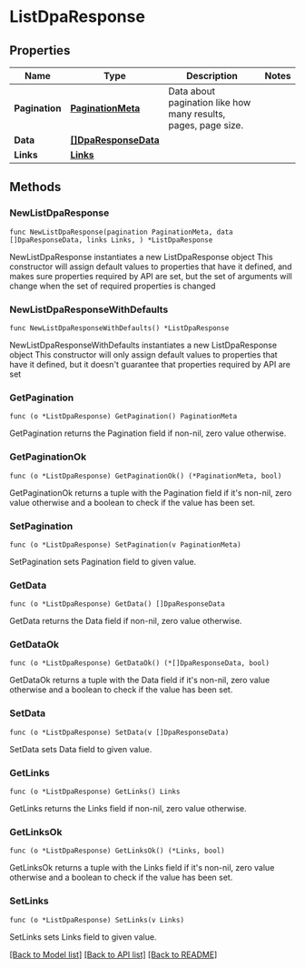 # ListDpaResponse

## Properties

Name | Type | Description | Notes
------------ | ------------- | ------------- | -------------
**Pagination** | [**PaginationMeta**](PaginationMeta.md) | Data about pagination like how many results, pages, page size. | 
**Data** | [**[]DpaResponseData**](DpaResponseData.md) |  | 
**Links** | [**Links**](Links.md) |  | 

## Methods

### NewListDpaResponse

`func NewListDpaResponse(pagination PaginationMeta, data []DpaResponseData, links Links, ) *ListDpaResponse`

NewListDpaResponse instantiates a new ListDpaResponse object
This constructor will assign default values to properties that have it defined,
and makes sure properties required by API are set, but the set of arguments
will change when the set of required properties is changed

### NewListDpaResponseWithDefaults

`func NewListDpaResponseWithDefaults() *ListDpaResponse`

NewListDpaResponseWithDefaults instantiates a new ListDpaResponse object
This constructor will only assign default values to properties that have it defined,
but it doesn't guarantee that properties required by API are set

### GetPagination

`func (o *ListDpaResponse) GetPagination() PaginationMeta`

GetPagination returns the Pagination field if non-nil, zero value otherwise.

### GetPaginationOk

`func (o *ListDpaResponse) GetPaginationOk() (*PaginationMeta, bool)`

GetPaginationOk returns a tuple with the Pagination field if it's non-nil, zero value otherwise
and a boolean to check if the value has been set.

### SetPagination

`func (o *ListDpaResponse) SetPagination(v PaginationMeta)`

SetPagination sets Pagination field to given value.


### GetData

`func (o *ListDpaResponse) GetData() []DpaResponseData`

GetData returns the Data field if non-nil, zero value otherwise.

### GetDataOk

`func (o *ListDpaResponse) GetDataOk() (*[]DpaResponseData, bool)`

GetDataOk returns a tuple with the Data field if it's non-nil, zero value otherwise
and a boolean to check if the value has been set.

### SetData

`func (o *ListDpaResponse) SetData(v []DpaResponseData)`

SetData sets Data field to given value.


### GetLinks

`func (o *ListDpaResponse) GetLinks() Links`

GetLinks returns the Links field if non-nil, zero value otherwise.

### GetLinksOk

`func (o *ListDpaResponse) GetLinksOk() (*Links, bool)`

GetLinksOk returns a tuple with the Links field if it's non-nil, zero value otherwise
and a boolean to check if the value has been set.

### SetLinks

`func (o *ListDpaResponse) SetLinks(v Links)`

SetLinks sets Links field to given value.



[[Back to Model list]](../README.md#documentation-for-models) [[Back to API list]](../README.md#documentation-for-api-endpoints) [[Back to README]](../README.md)


